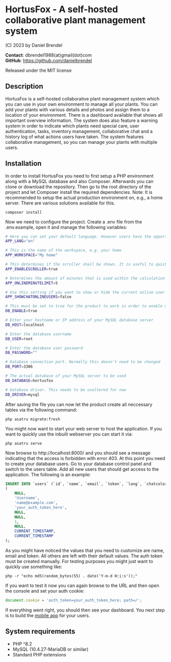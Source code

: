# HortusFox - A self-hosted collaborative plant management system

(C) 2023 by Daniel Brendel

**Contact**: dbrendel1988(at)gmail(dot)com\
**GitHub**: https://github.com/danielbrendel

Released under the MIT license

## Description
HortusFox is a self-hosted collaborative plant management system which you can use in your own environment to manage all your plants.
You can add your plants with various details and photos and assign them to a location of your environment. There is a dashboard
available that shows all important overview information. The system does also feature a warning system in order to indicate
which plants need special care, user authentication, tasks, inventory management, collaborative chat and a history log of what actions 
users have taken. The system features collaborative management, so you can manage your plants with multiple users.

## Installation
In order to install HortusFox you need to first setup a PHP environment along with a MySQL database
and also Composer. Afterwards you can clone or download the repository. Then go to the root directory 
of the project and let Composer install the required dependencies. Note: It is recommended to setup the 
actual production environment on, e.g., a home server. There are various solutions available for this.
```shell
composer install
```
Now we need to configure the project. Create a .env file from the .env.example, open it and manage the following variables:
```sh
# Here you can set your default language. However users have the opportunity to set their personal language
APP_LANG="en"

# This is the name of the workspace, e.g. your home
APP_WORKSPACE="My home"

# This determines if the scroller shall be shown. It is useful to quickly (but smoothly) scroll to top
APP_ENABLESCROLLER=true

# Determines the amount of minutes that is used within the calculation of a users online status. You can leave it as is
APP_ONLINEMINUTELIMIT=5

# Use this setting if you want to show or hide the current online user list in the chat
APP_SHOWCHATONLINEUSERS=false

# This must be set to true for the product to work in order to enable database connection
DB_ENABLE=true

# Enter your hostname or IP address of your MySQL database server
DB_HOST=localhost

# Enter the database username
DB_USER=root

# Enter the database user password
DB_PASSWORD=""

# Database connection port. Normally this doesn't need to be changed
DB_PORT=3306

# The actual database of your MySQL server to be used
DB_DATABASE=hortusfox

# Database driver. This needs to be unaltered for now
DB_DRIVER=mysql
```
After saving the file you can now let the product create all neccessary tables via the following command:
```shell
php asatru migrate:fresh
```
You might now want to start your web server to host the application. If you want to quickly use the inbuilt webserver
you can start it via:
```shell
php asatru serve
```
Now browse to http://localhost:8000/ and you should see a message indicating that the access is forbidden with error 403.
At this point you need to create your database users. Go to your database control panel and switch to the users table.
Add all new users that should get access to the application. The following is an example:
```sql
INSERT INTO `users` (`id`, `name`, `email`, `token`, `lang`, `chatcolor`, `show_log`, `last_seen_msg`, `last_action`, `created_at`) VALUES
(
    NULL, 
    'Username', 
    'name@example.com', 
    'your_auth_token_here', 
    NULL, 
    NULL, 
    1, 
    NULL, 
    CURRENT_TIMESTAMP, 
    CURRENT_TIMESTAMP
);
```
As you might have noticed the values that you need to customize are name, email and token. All others are left with their default values.
The auth token must be created manually. For testing purposes you might just want to quickly use something like:
```shell
php -r "echo md5(random_bytes(55) . date('Y-m-d H:i:s'));"
```
If you want to test it now you can again browse to the URL and then open the console and set your auth cookie:
```javascript
document.cookie = 'auth_token=your_auth_token_here; path=/';
```
If everything went right, you should then see your dashboard. You next step is to build the <a href="https://github.com/danielbrendel/hortusfox-app-android">mobile app</a> for your users.

## System requirements
- PHP ^8.2
- MySQL (10.4.27-MariaDB or similar)
- Standard PHP extensions